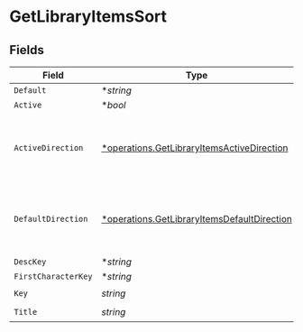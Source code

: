 # GetLibraryItemsSort


## Fields

| Field                                                                                                     | Type                                                                                                      | Required                                                                                                  | Description                                                                                               | Example                                                                                                   |
| --------------------------------------------------------------------------------------------------------- | --------------------------------------------------------------------------------------------------------- | --------------------------------------------------------------------------------------------------------- | --------------------------------------------------------------------------------------------------------- | --------------------------------------------------------------------------------------------------------- |
| `Default`                                                                                                 | **string*                                                                                                 | :heavy_minus_sign:                                                                                        | N/A                                                                                                       | asc                                                                                                       |
| `Active`                                                                                                  | **bool*                                                                                                   | :heavy_minus_sign:                                                                                        | N/A                                                                                                       | false                                                                                                     |
| `ActiveDirection`                                                                                         | [*operations.GetLibraryItemsActiveDirection](../../models/operations/getlibraryitemsactivedirection.md)   | :heavy_minus_sign:                                                                                        | The direction of the sort. Can be either `asc` or `desc`.<br/>                                            | asc                                                                                                       |
| `DefaultDirection`                                                                                        | [*operations.GetLibraryItemsDefaultDirection](../../models/operations/getlibraryitemsdefaultdirection.md) | :heavy_minus_sign:                                                                                        | The direction of the sort. Can be either `asc` or `desc`.<br/>                                            | asc                                                                                                       |
| `DescKey`                                                                                                 | **string*                                                                                                 | :heavy_minus_sign:                                                                                        | N/A                                                                                                       | titleSort:desc                                                                                            |
| `FirstCharacterKey`                                                                                       | **string*                                                                                                 | :heavy_minus_sign:                                                                                        | N/A                                                                                                       | /library/sections/2/firstCharacter                                                                        |
| `Key`                                                                                                     | *string*                                                                                                  | :heavy_check_mark:                                                                                        | N/A                                                                                                       | titleSort                                                                                                 |
| `Title`                                                                                                   | *string*                                                                                                  | :heavy_check_mark:                                                                                        | N/A                                                                                                       | Title                                                                                                     |
